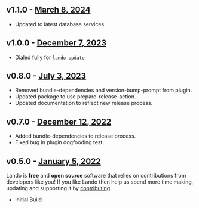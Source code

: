## v1.1.0 - [March 8, 2024](https://github.com/lando/mailhog/releases/tag/v1.1.0)
  * Updated to latest database services.

## v1.0.0 - [December 7, 2023](https://github.com/lando/mailhog/releases/tag/v1.0.0)

* Dialed fully for `lando update`

## v0.8.0 - [July 3, 2023](https://github.com/lando/mailhog/releases/tag/v0.8.0)

* Removed bundle-dependencies and version-bump-prompt from plugin.
* Updated package to use prepare-release-action.
* Updated documentation to reflect new release process.

## v0.7.0 - [December 12, 2022](https://github.com/lando/mailhog/releases/tag/v0.7.0)

* Added bundle-dependencies to release process.
* Fixed bug in plugin dogfooding test.

## v0.5.0 - [January 5, 2022](https://github.com/lando/mailhog/releases/tag/v0.5.0)

Lando is **free** and **open source** software that relies on contributions from developers like you! If you like Lando then help us spend more time making, updating and supporting it by [contributing](https://github.com/sponsors/lando).

* Initial Build
